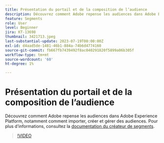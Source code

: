 ```yaml
---
title: Présentation du portail et de la composition de l’audience
description: Découvrez comment Adobe repense les audiences dans Adobe Experience Platform, notamment comment importer, créer et gérer des audiences.
feature: Segments
role: User
level: Beginner
jira: KT-13698
thumbnail: 3421713.jpeg
last-substantial-update: 2023-07-19T00:00:00Z
exl-id: d4aad5de-1481-46b1-884a-74b6d4774160
source-git-commit: fb667fb7439492f8ac040291820f5899a06b305f
workflow-type: tm+mt
source-wordcount: '60'
ht-degree: 1%

---
```


# Présentation du portail et de la composition de l’audience

Découvrez comment Adobe repense les audiences dans Adobe Experience Platform, notamment comment importer, créer et gérer des audiences. Pour plus d’informations, consultez la [documentation du créateur de segments](https://experienceleague.adobe.com/docs/experience-platform/segmentation/ui/segment-builder.html?lang=fr).

>[!VIDEO](https://video.tv.adobe.com/v/3421713/?learn=on&enablevpops)
